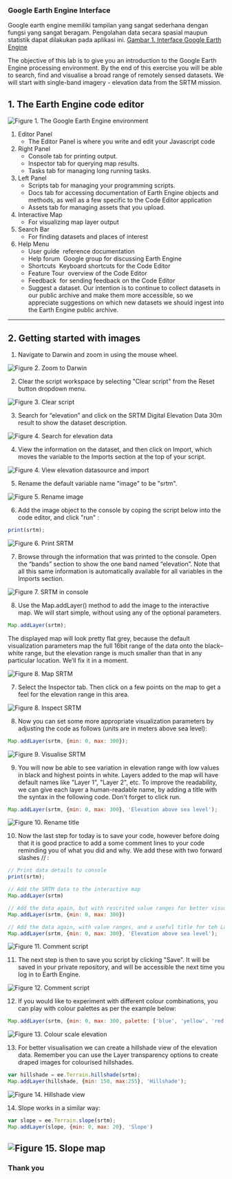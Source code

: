 ### Google Earth Engine Interface

Google earth engine memiliki tampilan yang sangat sederhana dengan fungsi yang sangat beragam. Pengolahan data secara spasial maupun statistik dapat dilakukan pada aplikasi ini. 
[Gambar 1. Interface Google Earth Engine](Materi/EEInterfacebaru.png)



The objective of this lab is to give you an introduction to the Google Earth Engine processing environment. By the end of this exercise you will be able to search, find and visualise a broad range of remotely sensed datasets. We will start with single-band imagery - elevation data from the SRTM mission.

## 1. The Earth Engine code editor

![Figure 1. The Google Earth Engine environment](gee_editor.png)


1. Editor Panel
	- The Editor Panel is where you write and edit your Javascript code
2. Right Panel
	- Console tab for printing output.
	- Inspector tab for querying map results.
	- Tasks tab for managing long­ running tasks.
3. Left Panel
	- Scripts tab for managing your programming scripts.
	- Docs tab for accessing documentation of Earth Engine objects and methods, as well as a few specific to the Code Editor application
	- Assets tab for managing assets that you upload.
4. Interactive Map
	- For visualizing map layer output
5. Search Bar
	- For finding datasets and places of interest
6. Help Menu
	- User guide ­ reference documentation
	- Help forum ­ Google group for discussing Earth Engine
	- Shortcuts ­ Keyboard shortcuts for the Code Editor
	- Feature Tour ­ overview of the Code Editor
	- Feedback ­ for sending feedback on the Code Editor
	- Suggest a dataset. Our intention is to continue to collect datasets in our public archive
and make them more accessible, so we appreciate suggestions on which new datasets we should ingest into the Earth Engine public archive.

---------

## 2. Getting started with images

1. Navigate to Darwin and zoom in using the mouse wheel.

![Figure 2. Zoom to Darwin](navdarwin.png)


2. Clear the script workspace by selecting "Clear script" from the Reset button dropdown menu.

![Figure 3. Clear script](clearscript.png)

3. Search for “elevation” and click on the SRTM Digital Elevation Data 30m result to show the dataset description.

![Figure 4. Search for elevation data](elevsearch.png)

4. View the information on the dataset, and then click on Import, which moves the variable to the Imports section at the top of your script.

![Figure 4. View elevation datasource and import](importsrtm.png)

5. Rename the default variable name "image" to be "srtm".

![Figure 5. Rename image](renamesrtm.png)

6. Add the image object to the console by coping the script below into the code editor, and click "run" :

```JavaScript
print(srtm);
```
![Figure 6. Print SRTM](printsrtm.png)


7. Browse through the information that was printed to the console. Open the “bands” section to show the one band named “elevation”. Note that all this same information is automatically available for all variables in the Imports section.

![Figure 7. SRTM in console](bandssrtm.png)


8. Use the Map.addLayer() method to add the image to the interactive map. We will start simple, without using any of the optional parameters.

```JavaScript
Map.addLayer(srtm);
```

The displayed map will look pretty flat grey, because the default visualization parameters map the full 16­bit range of the data onto the black–white range, but the elevation range is much smaller than that in any particular location. We’ll fix it in a moment.

![Figure 8. Map SRTM](mapsrtm.png)

7. Select the Inspector tab. Then click on a few points on the map to get a feel for the elevation range in this area.

![Figure 8. Inspect SRTM](inspecsrtm.png)

8. Now you can set some more appropriate visualization parameters by adjusting the code as follows (units are in meters above sea level):

```JavaScript
Map.addLayer(srtm, {min: 0, max: 300});
```
![Figure 9. Visualise SRTM](vissrtm.png)

9. You will now be able to see variation in elevation range with low values in black and highest points in white. Layers added to the map will have default names like "Layer 1", "Layer 2", etc. To improve the readability, we can give each layer a human­-readable name, by adding a title with the syntax in the following code. Don't forget to click run.

```JavaScript
Map.addLayer(srtm, {min: 0, max: 300}, 'Elevation above sea level');
```
![Figure 10. Rename title](title2srtm.png)

10. Now the last step for today is to save your code, however before doing that it is good practice to add a some comment lines to your code reminding you of what you did and why. We add these with two forward slashes // :

```Javascript
// Print data details to console
print(srtm);

// Add the SRTM data to the interactive map
Map.addLayer(srtm)

// Add the data again, but with rescrited value ranges for better visualisation
Map.addLayer(srtm, {min: 0, max: 300})

// Add the data again, with value ranges, and a useful title for teh Layer tab
Map.addLayer(srtm, {min: 0, max: 300}, 'Elevation above sea level');
```
![Figure 11. Comment script](commentsrtm.png)

11. The next step is then to save you script by clicking "Save". It will be saved in your private repository, and will be accessible the next time you log in to Earth Engine.

![Figure 12. Comment script](savesrtm.png)

12. If you would like to experiment with different colour combinations, you can play with colour palettes as per the example below:

```Javascript
Map.addLayer(srtm, {min: 0, max: 300, palette: ['blue', 'yellow', 'red']}, 'Elevation above sea level');
```

![Figure 13. Colour scale elevation](coloursrtm.png)

13. For better visualisation we can create a hillshade view of the elevation data. Remember you can use the Layer transparency options to create draped images for colourised hillshades.

```JavaScript
var hillshade = ee.Terrain.hillshade(srtm);
Map.addLayer(hillshade, {min: 150, max:255}, 'Hillshade');
```

![Figure 14. Hillshade view](hillsrtm.png)


14. Slope works in a similar way:

```javascript
var slope = ee.Terrain.slope(srtm);
Map.addLayer(slope, {min: 0, max: 20}, 'Slope')
```

![Figure 15. Slope map](slopesrtm.png)
-------
### Thank you
